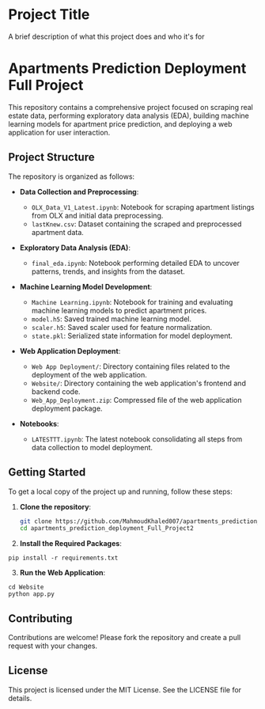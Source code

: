 
# Project Title

A brief description of what this project does and who it's for

# Apartments Prediction Deployment Full Project

This repository contains a comprehensive project focused on scraping real estate data, performing exploratory data analysis (EDA), building machine learning models for apartment price prediction, and deploying a web application for user interaction.

## Project Structure

The repository is organized as follows:

- **Data Collection and Preprocessing**:
  - `OLX_Data_V1_Latest.ipynb`: Notebook for scraping apartment listings from OLX and initial data preprocessing.
  - `lastKnew.csv`: Dataset containing the scraped and preprocessed apartment data.

- **Exploratory Data Analysis (EDA)**:
  - `final_eda.ipynb`: Notebook performing detailed EDA to uncover patterns, trends, and insights from the dataset.

- **Machine Learning Model Development**:
  - `Machine Learning.ipynb`: Notebook for training and evaluating machine learning models to predict apartment prices.
  - `model.h5`: Saved trained machine learning model.
  - `scaler.h5`: Saved scaler used for feature normalization.
  - `state.pkl`: Serialized state information for model deployment.

- **Web Application Deployment**:
  - `Web App Deployment/`: Directory containing files related to the deployment of the web application.
  - `Website/`: Directory containing the web application's frontend and backend code.
  - `Web_App_Deployment.zip`: Compressed file of the web application deployment package.

- **Notebooks**:
  - `LATESTTT.ipynb`: The latest notebook consolidating all steps from data collection to model deployment.




## Getting Started

To get a local copy of the project up and running, follow these steps:

1. **Clone the repository**:

   ```bash
   git clone https://github.com/MahmoudKhaled007/apartments_prediction_deployment_Full_Project2.git
   cd apartments_prediction_deployment_Full_Project2

2. **Install the Required Packages**:

```
pip install -r requirements.txt
```
3. **Run the Web Application**:
```
cd Website
python app.py
```

## Contributing
Contributions are welcome! Please fork the repository and create a pull request with your changes.

## License
This project is licensed under the MIT License. See the LICENSE file for details.

